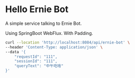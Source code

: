# Hello Ernie Bot

A simple service talking to Ernie Bot.

Using SpringBoot WebFlux. With Padding.

```bash
curl --location 'http://localhost:8084/api/ernie-bot' \
--header 'Content-Type: application/json' \
--data '{
    "requestId": "111",
    "sessionId": "111",
    "queryText": "中午吃啥"
}'
```